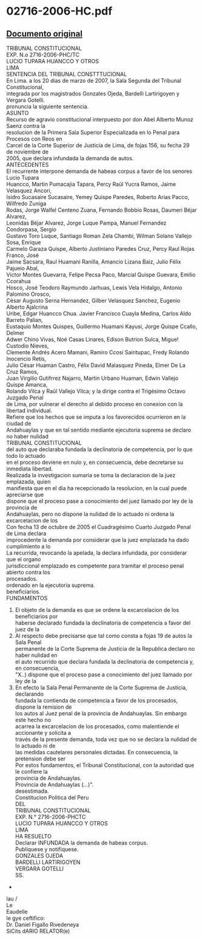 
02716-2006-HC.pdf
=================
  
[Documento original](https://tc.gob.pe/jurisprudencia/2007/02716-2006-HC.pdf)  
---  
TRIBUNAL CONSTITUCIONAL  
EXP. N.o 2716-2006-PHC/TC  
LUCIO TUPARA HUANCCO Y OTROS  
LIMA  
SENTENCIA DEL TRIBUNAL CONSTTTUCIONAL  
En Lima. a los 20 dias de marzo de 2007, la Sala Segunda del Tribunal Constitucional,  
integrada por los magistrados Gonzales Ojeda, Bardelli Lartirigoyen y Vergara Gotelli.  
pronuncia la siguiente sentencia.  
ASUNTO  
Recurso de agravio constitucional interpuesto por don Abel Alberto Munoz Saenz contra la  
resolucion de la Primera Sala Superior Especializada en lo Penal para Procesos con Reos en  
Carcel de la Corte Superior de Justicia de Lima, de fojas 156, su fecha 29 de noviembre de  
2005, que declara infundada la demanda de autos.  
ANTECEDENTES  
El recurrente interpone demanda de habeas corpus a favor de los senores Lucio Tupara  
Huancco, Martin Pumacajia Tapara, Percy Raûl Yucra Ramos, Jaime Velasquez Ancori,  
Isidro Sucasaire Sucasaire, Yemey Quispe Paredes, Roberto Arias Pacco, Wilfredo Zuniga  
Rodas, Jorge Walfel Centeno Zuana, Fernando Bobbio Rosas, Daumeri Béjar Alvarez,  
Leonidas Béjar Alvarez, Jorge Luque Pampa, Manuel Fernandez Condorpasa, Sergio  
Gustavo Toro Luque, Santiago Roman Zela Chambi, Wilman Solano Vallejo Sosa, Enrique  
Carmelo Garaza Quispe, Alberto Justiniano Paredes Cruz, Percy Raul Rojas Franco, José  
Jaime Sacsara, Raul Huamani Ranilla, Amancio Lizana Baiz, Julio Félix Pajueio Abal,  
Victor Montes Guevarra, Felipe Pecsa Paco, Marcial Quispe Guevara, Emilio Ccorahua  
Hosco, José Teodoro Raymundo Jarhuas, Lewis Vela Hidalgo, Antonio Palomino Orosco,  
César Augusto Serna Hernandez, Gilber Velasquez Sanchez, Eugenio Alberto Ajalcrina  
Uribe, Edgar Huancco Chua. Javier Francisco Cuayla Medina, Carlos Aldo Barreto Palian,  
Eustaquio Montes Quispes, Guillermo Huamani Kayusi, Jorge Quispe Ccallo, Delmer  
Adwer Chino Vivas, Noé Casas Linares, Edison Butrion Sulca, Migue! Custodio Nieves,  
Clemente Andrés Acero Mamani, Ramiro Ccosi Sairitupac, Fredy Rolando Inocencio Retis,  
Julio César Huaman Castro, Félix David Malasquez Pineda, Elmer De La Cruz Ramos,  
Juan Virgilio Gutifrrez Najarro, Martin Urbano Huaman, Edwin Vallejo Quispe Amanca,  
Rolando Vilca y Raûl Vallejo Vilca; y la dirige contra el Trigésimo Octavo Juzgado Penal  
de Lima, por vulnerar el derecho al debido proceso en conexion con la libertad individual.  
Refiere que los hechos que se imputa a los favorecidos ocurrieron en la ciudad de  
Andahuaylas y que en tal sentido mediante ejecutoria suprema se declaro no haber nulidad  
TRIBUNAL CONSTITUCIONAL  
del auto que declaraba fundada la declinatoria de competencia, por lo que todo lo actuado  
en el proceso deviene en nulo y, en consecuencia, debe decretarse su inmediata libertad.  
Realizada la investigacion sumaria se toma la declaracion de la juez emplazada, quien  
manifiesta que en el dia ha recepcionado la resolucion, en la cual puede apreciarse que  
dispone que el proceso pase a conocimiento del juez llamado por ley de la provincia de  
Andahuaylas, pero no dispone la nulidad de lo actuado ni ordena la excarcelacion de los  
Con fecha 13 de octubre de 2005 el Cuadragésimo Cuarto Juzgado Penal de Lima declara  
improcedente la demanda por considerar que la juez emplazada ha dado cumplimiento a lo  
La recurrida, revocando la apelada, la declara infundada, por considerar que el organo  
jurisdiccional emplazado es competente para tramitar el proceso penal abierto contra los  
procesados.  
ordenado en la ejecutoria suprema.  
beneficiarios.  
FUNDAMENTOS  
1. El objeto de la demanda es que se ordene la excarcelacion de los beneficiarios por  
haberse declarado fundada la declinatoria de competencia a favor del juez de la  
2. Al respecto debe precisarse que tal como consta a fojas 19 de autos la Sala Penal  
permanente de la Corte Suprema de Justicia de la Republica declaro no haber nulidad en  
el auto recurrido que declara fundada la declinatoria de competencia y, en consecuencia,  
"X..) dispone que el proceso pase a conocimiento del juez llamado por ley de la  
3. En efecto la Sala Penal Permanente de la Corte Suprema de Justicia, declarando  
fundada la contienda de competencia a favor de los procesados, dispone la remision de  
los autos al Juez penal de la provincia de Andahuaylas. Sin embargo este hecho no  
acarrea la excarcelacion de los procesados, como malentiende el accionante y solicita a  
través de la presente demanda, toda vez que no se declara la nulidad de lo actuado ni de  
las medidas cautelares personales dictadas. En consecuencia, la pretension debe ser  
Por estos fundamentos, el Tribunal Constitucional, con la autoridad que le confiere la  
provincia de Andahuaylas.  
Provincia de Andahuaylas (...)".  
desestimada.  
Constitucion Politica del Peru  
DEL  
TRIBUNAL CONSTITUCIONAL  
EXP. N.° 2716-2006-PHCTC  
LUCIO TUPARA HUANCCO Y OTROS  
LIMA  
HA RESUELTO  
Declarar INFUNDADA la demanda de habeas corpus.  
Publiquese y notifiquese.  
GONZALES OJEDA  
BARDELLI LARTIRIGOYEN  
VERGARA GOTELLI  
SS.  
-  
lau /  
Le  
Eaudelle  
le gye ceftifico:  
Dr. Daniel Figallo Rivedeneya  
SiCits dARIO RELATOR(e)